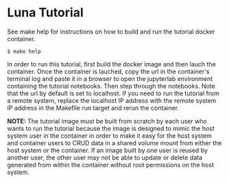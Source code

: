 Luna Tutorial
=============
See make help for instructions on how to build and run the tutorial docker container. 

```
$ make help
```

In order to run this tutorial, first build the docker image and then lauch the container. Once the container is lauched, copy the url in the container's terminal log and paste it in a browser to open the jupyterlab environment containing the tutorial notebooks. Then step through the notebooks. Note that the url by default is set to localhost. If you need to run the tutorial from a remote system, replace the localhost IP address with the remote system IP address in the Makefile run target and rerun the container.  

**NOTE:** The tutorial image must be built from scratch by each user who wants to run the tutorial because the image is designed to mimic the host system user in the container in order to make it easy for the host system and container users to CRUD data in a shared volume mount from either the host system or the container. If an image built by one user is reused by another user, the other user may not be able to update or delete data generated from within the container without root permissions on the host system.  


